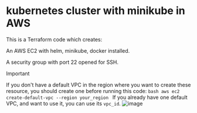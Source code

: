 # kubernetes cluster with minikube in AWS

This is a Terraform code which creates:

An AWS EC2 with helm, minikube, docker installed.

A security group with port 22 opened for SSH.



> [!IMPORTANT]
>   If you don't have a default VPC in the region where you want to create these 
>    resource, you should create one before running this code:
    ```bash
    aws ec2 create-default-vpc --region your_region
    ```
>    If you already have one default VPC, and want to use it, you can use its `vpc_id`.
    ![image](https://github.com/Awan/minikube-ec2/assets/42554663/96ebecfe-0811-4bd3-a097-15a5e7517984)
